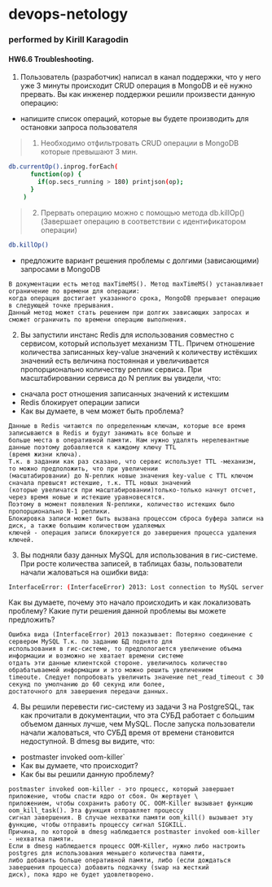 # devops-netology
### performed by Kirill Karagodin
#### HW6.6 Troubleshooting.

1. Пользователь (разработчик) написал в канал поддержки, что у него уже 3 минуты происходит CRUD операция в MongoDB 
и её нужно прервать.
Вы как инженер поддержки решили произвести данную операцию:
- напишите список операций, которые вы будете производить для остановки запроса пользователя 

> 1. Необходимо отфильтровать CRUD операции в MongoDB которые превышают 3 мин.
````bash
db.currentOp().inprog.forEach(
	  function(op) {
	    if(op.secs_running > 180) printjson(op);
	  }
	)
````
> 2. Прервать операцию можно с помощью метода db.killOp() (Завершает операцию в соответствии с идентификатором операции)
````bash
db.killOp()
````
- предложите вариант решения проблемы с долгими (зависающими) запросами в MongoDB
````
В документации есть метод maxTimeMS(). Метод maxTimeMS() устанавливает ограничение по времени для операции:
когда операция достигает указанного срока, MongoDB прерывает операцию в следующей точке прерывания.
Данный метод может стать решением при долгих зависающих запросах и сможет ограничить по времени операцию выполнения.
````
2. Вы запустили инстанс Redis для использования совместно с сервисом, который использует механизм TTL. Причем отношение 
количества записанных key-value значений к количеству истёкших значений есть величина постоянная и увеличивается 
пропорционально количеству реплик сервиса.
При масштабировании сервиса до N реплик вы увидели, что:
- сначала рост отношения записанных значений к истекшим 
- Redis блокирует операции записи
- Как вы думаете, в чем может быть проблема?
````
Данные в Redis читаются по определенным ключам, которые все время записываются в Redis и будут занимать все больше и 
больше места в оперативной памяти. Нам нужно удалять нерелевантные данные поэтому добавляется к каждому ключу TTL 
(время жизни ключа).
Т.к. в задании как раз сказано, что сервис использует TTL -механизм, то можно предположить, что при увеличении 
(масштабировании) до N-реплик новые значения key-value с TTL ключом сначала превысят истекшие, т.к. TTL новых значений 
(которые увеличатся при масштабировании)только-только начнут отсчет, через время новые и истекшие уравновесятся.
Поэтому в момент появления N-реплики, количество истекших было пропорционально N-1 реплики.
Блокировка записи может быть вызвана процессом сброса буфера записи на диск, а также большим количеством удаляемых 
ключей - операция записи блокируется до завершения процесса удаления ключей.
````
3. Вы подняли базу данных MySQL для использования в гис-системе. При росте количества записей, в таблицах базы, 
пользователи начали жаловаться на ошибки вида:
````bash
InterfaceError: (InterfaceError) 2013: Lost connection to MySQL server during query u'SELECT..... '
````
Как вы думаете, почему это начало происходить и как локализовать проблему?
Какие пути решения данной проблемы вы можете предложить?
````
Ошибка вида (InterfaceError) 2013 показывает: Потеряно соединение с сервером MySQL Т.к. по заданию БД поднято для 
использования в гис-системе, то предпологается увеличение объема информации и возможно не хватает времени системе 
отдать эти данные клиентской стороне. увеличилось количество обрабатываемой информации и это можно решить увеличением 
timeoute. Следует попробовать увеличить значение net_read_timeout с 30 секунд по умолчанию до 60 секунд или более, 
достаточного для завершения передачи данных.
````
4. Вы решили перевести гис-систему из задачи 3 на PostgreSQL, так как прочитали в документации, что эта СУБД работает 
с большим объемом данных лучше, чем MySQL.
После запуска пользователи начали жаловаться, что СУБД время от времени становится недоступной. В dmesg вы видите, что:

- postmaster invoked oom-killer`
- Как вы думаете, что происходит?
- Как бы вы решили данную проблему?
````
postmaster invoked oom-killer - это процесс, который завершает приложение, чтобы спасти ядро от сбоя. Он жертвует \
приложением, чтобы сохранить работу ОС. OOM-Killer вызывает функцию oom_kill_task(). Эта функция отправляет процессу 
сигнал завершения. В случае нехватки памяти oom_kill() вызывает эту функцию, чтобы отправить процессу сигнал SIGKILL.
Причина, по которой в dmesg наблюдается postmaster invoked oom-killer - нехватка памяти.
Если в dmesg наблюдается процесс OOM-Killer, нужно либо настроить postgres для использования меньшего количества памяти,
либо добавить больше оперативной памяти, либо (если дождаться завершения процесса) добавить подкачку (swap на жесткий 
диск), пока ядро не будет удовлетворено.

````